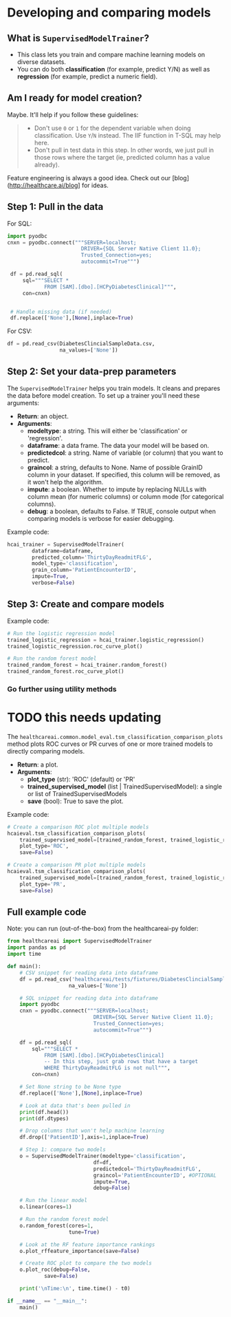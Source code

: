 # Developing and comparing models

## What is `SupervisedModelTrainer`?

-   This class lets you train and compare machine learning models on diverse
    datasets.
-   You can do both **classification** (for example, predict Y/N) as well as
    **regression** (for example, predict a numeric field).

## Am I ready for model creation?

Maybe. It'll help if you follow these guidelines:

> -   Don't use `0` or `1` for the dependent variable when doing
>     classification. Use `Y`/`N` instead. The IIF function in T-SQL may
>     help here.
> -   Don't pull in test data in this step. In other words, we just pull
>     in those rows where the target (ie, predicted column has a value
>     already).

Feature engineering is always a good idea. Check out our [blog](http://healthcare.ai/blog] for ideas.

## Step 1: Pull in the data

For SQL:

```python
import pyodbc
cnxn = pyodbc.connect("""SERVER=localhost;
                        DRIVER={SQL Server Native Client 11.0};
                        Trusted_Connection=yes;
                        autocommit=True""")

 df = pd.read_sql(
     sql="""SELECT *
            FROM [SAM].[dbo].[HCPyDiabetesClinical]""",
     con=cnxn)


 # Handle missing data (if needed)
 df.replace(['None'],[None],inplace=True)
```

For CSV:

```python
df = pd.read_csv(DiabetesClincialSampleData.csv,
                 na_values=['None'])
```

## Step 2: Set your data-prep parameters

The `SupervisedModelTrainer` helps you train models. It cleans and prepares the data before
model creation. To set up a trainer you'll need these arguments:

-   **Return**: an object.
-   **Arguments**:
    - **modeltype**: a string. This will either be 'classification' or 'regression'.
    - **dataframe**: a data frame. The data your model will be based on.
    - **predictedcol**: a string. Name of variable (or column) that you want to predict.
    - **graincol**: a string, defaults to None. Name of possible GrainID column in your dataset. If specified, this column will be removed, as it won't help the algorithm.
    - **impute**: a boolean. Whether to impute by replacing NULLs with column mean (for numeric columns) or column mode (for categorical columns).
    - **debug**: a boolean, defaults to False. If TRUE, console output when comparing models is verbose for easier debugging.

Example code:

```python
hcai_trainer = SupervisedModelTrainer(
        dataframe=dataframe,
        predicted_column='ThirtyDayReadmitFLG',
        model_type='classification',
        grain_column='PatientEncounterID',
        impute=True,
        verbose=False)
```

## Step 3: Create and compare models

Example code:

```python
# Run the logistic regression model
trained_logistic_regression = hcai_trainer.logistic_regression()
trained_logistic_regression.roc_curve_plot()

# Run the random forest model
trained_random_forest = hcai_trainer.random_forest()
trained_random_forest.roc_curve_plot()

```

### Go further using utility methods

# TODO this needs updating
The `healthcareai.common.model_eval.tsm_classification_comparison_plots` method plots ROC curves or PR curves of one or more trained models to directly comparing models.

-   **Return**: a plot.
-   **Arguments**:
    - **plot_type** (str): 'ROC' (default) or 'PR' 
    - **trained_supervised_model** (list | TrainedSupervisedModel): a single or list of TrainedSupervisedModels
    - **save** (bool): True to save the plot.

Example code:

```python
# Create a comparison ROC plot multiple models
hcaieval.tsm_classification_comparison_plots(
    trained_supervised_model=[trained_random_forest, trained_logistic_regression],
    plot_type='ROC',
    save=False)

# Create a comparison PR plot multiple models
hcaieval.tsm_classification_comparison_plots(
    trained_supervised_model=[trained_random_forest, trained_logistic_regression],
    plot_type='PR',
    save=False)
```

## Full example code

Note: you can run (out-of-the-box) from the healthcareai-py folder:

```python
from healthcareai import SupervisedModelTrainer
import pandas as pd
import time

def main():
    # CSV snippet for reading data into dataframe
    df = pd.read_csv('healthcareai/tests/fixtures/DiabetesClincialSampleData.csv',
                    na_values=['None'])

    # SQL snippet for reading data into dataframe
    import pyodbc
    cnxn = pyodbc.connect("""SERVER=localhost;
                            DRIVER={SQL Server Native Client 11.0};
                            Trusted_Connection=yes;
                            autocommit=True""")

    df = pd.read_sql(
        sql="""SELECT *
            FROM [SAM].[dbo].[HCPyDiabetesClinical]
            -- In this step, just grab rows that have a target
            WHERE ThirtyDayReadmitFLG is not null""",
        con=cnxn)

    # Set None string to be None type
    df.replace(['None'],[None],inplace=True)

    # Look at data that's been pulled in
    print(df.head())
    print(df.dtypes)

    # Drop columns that won't help machine learning
    df.drop(['PatientID'],axis=1,inplace=True)

    # Step 1: compare two models
    o = SupervisedModelTrainer(modeltype='classification',
                            df=df,
                            predictedcol='ThirtyDayReadmitFLG',
                            graincol='PatientEncounterID', #OPTIONAL
                            impute=True,
                            debug=False)

    # Run the linear model
    o.linear(cores=1)

    # Run the random forest model
    o.random_forest(cores=1,
                    tune=True)

    # Look at the RF feature importance rankings
    o.plot_rffeature_importance(save=False)

    # Create ROC plot to compare the two models
    o.plot_roc(debug=False,
            save=False)

    print('\nTime:\n', time.time() - t0)

if __name__ == "__main__":
    main()
```
